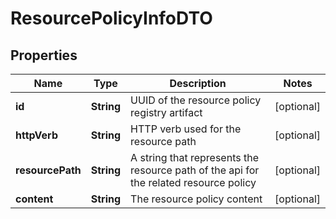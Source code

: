
# ResourcePolicyInfoDTO

## Properties
Name | Type | Description | Notes
------------ | ------------- | ------------- | -------------
**id** | **String** | UUID of the resource policy registry artifact  |  [optional]
**httpVerb** | **String** | HTTP verb used for the resource path |  [optional]
**resourcePath** | **String** | A string that represents the resource path of the api for the related resource policy |  [optional]
**content** | **String** | The resource policy content |  [optional]



